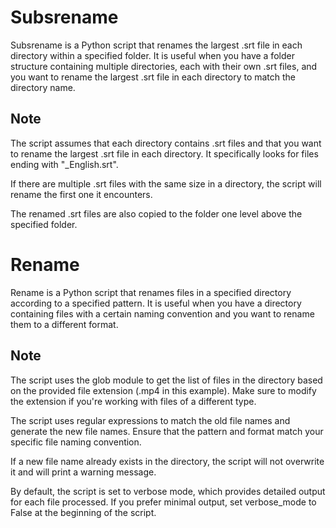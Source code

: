 # Subsrename

Subsrename is a Python script that renames the largest .srt file in each directory within a specified folder. It is useful when you have a folder structure containing multiple directories, each with their own .srt files, and you want to rename the largest .srt file in each directory to match the directory name.

## Note
The script assumes that each directory contains .srt files and that you want to rename the largest .srt file in each directory. It specifically looks for files ending with "_English.srt".

If there are multiple .srt files with the same size in a directory, the script will rename the first one it encounters.

The renamed .srt files are also copied to the folder one level above the specified folder.

# Rename

Rename is a Python script that renames files in a specified directory according to a specified pattern. It is useful when you have a directory containing files with a certain naming convention and you want to rename them to a different format.

## Note
The script uses the glob module to get the list of files in the directory based on the provided file extension (.mp4 in this example). Make sure to modify the extension if you're working with files of a different type.

The script uses regular expressions to match the old file names and generate the new file names. Ensure that the pattern and format match your specific file naming convention.

If a new file name already exists in the directory, the script will not overwrite it and will print a warning message.

By default, the script is set to verbose mode, which provides detailed output for each file processed. If you prefer minimal output, set verbose_mode to False at the beginning of the script.
